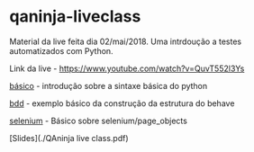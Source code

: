 # qaninja-liveclass

Material da live feita dia 02/mai/2018. Uma intrdoução a testes automatizados com Python.

Link da live - https://www.youtube.com/watch?v=QuvT552l3Ys

[básico](./basico) - introdução sobre a sintaxe básica do python

[bdd](./bdd) - exemplo básico da construção da estrutura do behave

[selenium](./selenium_exemplos) - Básico sobre selenium/page_objects

[Slides](./QAninja live class.pdf)
